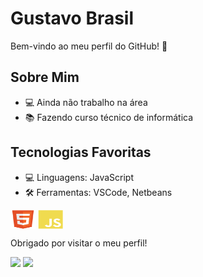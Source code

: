 # Gustavo Brasil

Bem-vindo ao meu perfil do GitHub! 👋

## Sobre Mim

- 💻 Ainda não trabalho na área
- 📚 Fazendo curso técnico de informática 

## Tecnologias Favoritas

- 💻 Linguagens: JavaScript
- 🛠 Ferramentas: VSCode, Netbeans

<div>
  <img align="center" alt="Rafa-HTML" height="30" width="40" src="https://raw.githubusercontent.com/devicons/devicon/master/icons/html5/html5-original.svg">
<img align="center" alt="Rafa-Js" height="30" width="40" src="https://raw.githubusercontent.com/devicons/devicon/master/icons/javascript/javascript-plain.svg">
</div>



  
Obrigado por visitar o meu perfil!

<div>
 <a href="https://instagram.com/gustavobrasilm" target="_blank"><img src="https://img.shields.io/badge/-Instagram-%23E4405F?style=for-the-badge&logo=instagram&logoColor=white" target="_blank"></a>
   <a href="https://twitter.com/gustavobrasilm" target="_blank"><img src="https://img.shields.io/badge/Twitter-1DA1F2?style=for-the-badge&logo=twitter&logoColor=white" target="_blank"></a>
</div>
